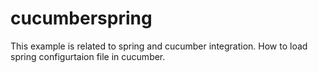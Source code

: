 # cucumberspring

This example is related to spring and cucumber integration.
How to load spring configurtaion file in cucumber.
